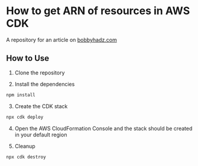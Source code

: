 # How to get ARN of resources in AWS CDK

A repository for an article on
[bobbyhadz.com](https://bobbyhadz.com/blog/get-arn-aws-cdk)

## How to Use

1. Clone the repository

2. Install the dependencies

```bash
npm install
```

3. Create the CDK stack

```bash
npx cdk deploy
```

4. Open the AWS CloudFormation Console and the stack should be created in your
   default region

5. Cleanup

```bash
npx cdk destroy
```
